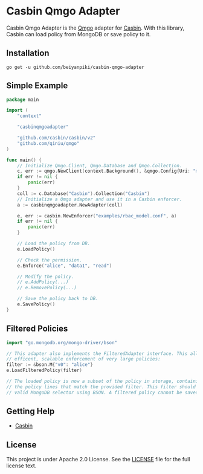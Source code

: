 Casbin Qmgo Adapter 
====

Casbin Qmgo Adapter is the [Qmgo](https://github.com/qiniu/qmgo) adapter for [Casbin](https://github.com/casbin/casbin). With this library, Casbin can load policy from MongoDB or save policy to it.

## Installation

    go get -u github.com/beiyanpiki/casbin-qmgo-adapter

## Simple Example

```go
package main

import (
	"context"

	"casbinqmgoadapter"

	"github.com/casbin/casbin/v2"
	"github.com/qiniu/qmgo"
)

func main() {
	// Initialize Qmgo.Client, Qmgo.Database and Qmgo.Collection.
	c, err := qmgo.NewClient(context.Background(), &qmgo.Config{Uri: "mongodb://127.0.0.1:27017"})
	if err != nil {
		panic(err)
	}
	coll := c.Database("Casbin").Collection("Casbin")
	// Initialize a Qmgo adapter and use it in a Casbin enforcer.
	a := casbinqmgoadapter.NewAdapter(coll)

	e, err := casbin.NewEnforcer("examples/rbac_model.conf", a)
	if err != nil {
		panic(err)
	}

	// Load the policy from DB.
	e.LoadPolicy()

	// Check the permission.
	e.Enforce("alice", "data1", "read")

	// Modify the policy.
	// e.AddPolicy(...)
	// e.RemovePolicy(...)

	// Save the policy back to DB.
	e.SavePolicy()
}
```

## Filtered Policies

```go
import "go.mongodb.org/mongo-driver/bson"

// This adapter also implements the FilteredAdapter interface. This allows for
// efficent, scalable enforcement of very large policies:
filter := &bson.M{"v0": "alice"}
e.LoadFilteredPolicy(filter)

// The loaded policy is now a subset of the policy in storage, containing only
// the policy lines that match the provided filter. This filter should be a
// valid MongoDB selector using BSON. A filtered policy cannot be saved.
```

## Getting Help

- [Casbin](https://github.com/casbin/casbin)

## License

This project is under Apache 2.0 License. See the [LICENSE](LICENSE) file for the full license text.
